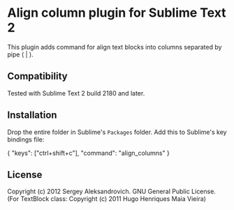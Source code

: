 Align column plugin for Sublime Text 2
======================================

This plugin adds command for align text blocks into columns separated by pipe ( | ).

Compatibility
-------------

Tested with Sublime Text 2 build 2180 and later.

Installation
------------

Drop the entire folder in Sublime's `Packages` folder. Add this to Sublime's key bindings file:

  { "keys": ["ctrl+shift+c"], "command": "align_columns" }

License
-------

Copyright (c) 2012 Sergey Aleksandrovich. GNU General Public License.
(For TextBlock class: Copyright (c) 2011 Hugo Henriques Maia Vieira)